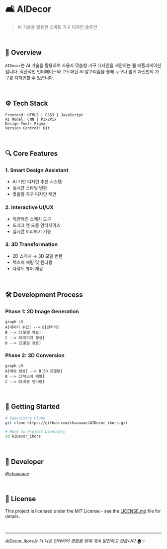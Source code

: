 # 🛋️ AIDecor
> AI 기술을 활용한 스마트 가구 디자인 솔루션

<br>

## 🎯 Overview
`AIDecor`는 AI 기술을 활용하여 사용자 맞춤형 가구 디자인을 제안하는 웹 애플리케이션입니다. 직관적인 인터페이스와 고도화된 AI 알고리즘을 통해 누구나 쉽게 자신만의 가구를 디자인할 수 있습니다.

<br>

## ⚙️ Tech Stack
```
Frontend: HTML5 | CSS3 | JavaScript
AI Model: CNN | Pix2Pix
Design Tool: Figma
Version Control: Git
```

<br>

## 🔍 Core Features

### 1. Smart Design Assistant
- AI 기반 디자인 추천 시스템
- 실시간 스타일 변환
- 맞춤형 가구 디자인 제안

### 2. Interactive UI/UX
- 직관적인 스케치 도구
- 드래그 앤 드롭 인터페이스
- 실시간 미리보기 기능

### 3. 3D Transformation
- 2D 스케치 → 3D 모델 변환
- 텍스처 매핑 및 렌더링
- 다각도 뷰어 제공

<br>

## 🛠️ Development Process

### Phase 1: 2D Image Generation
```mermaid
graph LR
A[데이터 수집] --> B[전처리]
B --> C[모델 학습]
C --> D[이미지 생성]
D --> E[품질 검증]
```

### Phase 2: 3D Conversion
```mermaid
graph LR
A[메쉬 생성] --> B[3D 모델링]
B --> C[텍스처 매핑]
C --> D[최종 렌더링]
```

<br>

## 🚀 Getting Started

```bash
# Repository Clone
git clone https://github.com/chaaaaae/AIDecor_ikors.git

# Move to Project Directory
cd AIDecor_ikors
```

<br>

## 👥 Developer
[@chaaaaae](https://github.com/chaaaaae)

<br>

## 📜 License
This project is licensed under the MIT License - see the [LICENSE.md](LICENSE.md) file for details.

<br>

---
*AIDecor_ikors는 더 나은 인테리어 경험을 위해 계속 발전하고 있습니다* 🏠✨ 
